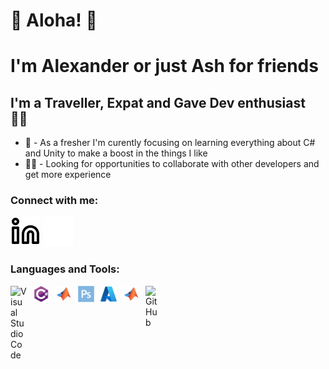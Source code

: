 # 👋 Aloha! 👋 
# I'm Alexander or just Ash for friends 


## I'm a Traveller, Expat and Gave Dev enthusiast 🐱‍🚀  

- 🚀 - As a fresher I'm curently focusing on learning everything about C# and Unity to make a boost in the things I like
- 🐱‍🏍 - Looking for opportunities to collaborate with other developers and get more experience

### Connect with me:

[![website](./img/linkedin-light.svg)](https://www.linkedin.com/in/alexander-s-989b90183#gh-light-mode-only)
[![website](./img/linkedin-dark.svg)](https://www.linkedin.com/in/alexander-s-989b90183#gh-dark-mode-only)

### Languages and Tools:

[<img align="left" alt="Visual Studio Code" width="26px" src="https://cdn.jsdelivr.net/gh/devicons/devicon/icons/vscode/vscode-original.svg" style="padding-right:10px;" />](https://cdn.jsdelivr.net/gh/devicons/devicon/icons/vscode/vscode-original.svg)
[<img align="left" alt="CSharp" width="26px" src="https://github.com/devicons/devicon/blob/v2.15.1/icons/csharp/csharp-original.svg" style="padding-right:10px;" />](https://github.com/devicons/devicon/blob/v2.15.1/icons/csharp/csharp-original.svg)
[<img align="left" alt="Unity" width="26px" src="https://github.com/devicons/devicon/blob/v2.15.1/icons/matlab/matlab-original.svg" style="padding-right:10px;" />](https://github.com/devicons/devicon/blob/v2.15.1/icons/matlab/matlab-original.svg)
[<img align="left" alt="Photoshop" width="26px" src="https://github.com/devicons/devicon/blob/v2.15.1/icons/photoshop/photoshop-plain.svg" style="padding-right:10px;" />](https://github.com/devicons/devicon/blob/v2.15.1/icons/photoshop/photoshop-plain.svg)
[<img align="left" alt="Azure" width="26px" src="https://github.com/devicons/devicon/blob/v2.15.1/icons/azure/azure-original.svg" style="padding-right:10px;" />](https://github.com/devicons/devicon/blob/v2.15.1/icons/azure/azure-original.svg)
[<img align="left" alt="Matlab" width="26px" src="https://github.com/devicons/devicon/blob/v2.15.1/icons/matlab/matlab-original.svg" style="padding-right:10px;" />](https://github.com/devicons/devicon/blob/v2.15.1/icons/matlab/matlab-original.svg)
[<img align="left" alt="GitHub" width="26px" src="https://user-images.githubusercontent.com/3369400/139448065-39a229ba-4b06-434b-bc67-616e2ed80c8f.png" />](https://user-images.githubusercontent.com/3369400/139448065-39a229ba-4b06-434b-bc67-616e2ed80c8f.png)
